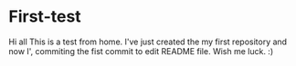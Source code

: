# First-test

Hi all
This is a test from home. I've just created the my first repository and now I', commiting the fist commit to edit README file.
Wish me luck. :)
